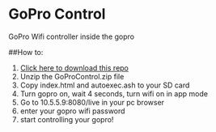 GoPro Control
=============

GoPro Wifi controller inside the gopro

##How to:

1. [Click here to download this repo](https://github.com/KonradIT/gopro-control/archive/GoProControl.zip)
2. Unzip the GoProControl.zip file
3. Copy index.html and autoexec.ash to your SD card
4. Turn gopro on, wait 4 seconds, turn wifi on in app mode
5. Go to 10.5.5.9:8080/live in your pc browser
6. enter your gopro wifi password
7. start controlling your gopro!


